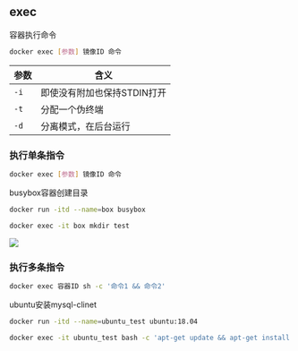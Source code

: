 <!--
 * @Description: 
 * @Version: 1.0
 * @Author: DaLao
 * @Email: dalao_li@163.com
 * @Date: 2022-01-12 04:30:33
 * @LastEditors: DaLao
 * @LastEditTime: 2022-02-19 21:36:09
-->


## exec

容器执行命令

```sh
docker exec [参数] 镜像ID 命令
```

| 参数 | 含义                        |
| ---- | --------------------------- |
| `-i` | 即使没有附加也保持STDIN打开 |
| `-t` | 分配一个伪终端              |
| `-d` | 分离模式，在后台运行        |


### 执行单条指令

```sh
docker exec [参数] 镜像ID 命令
```

busybox容器创建目录

```sh
docker run -itd --name=box busybox 

docker exec -it box mkdir test
```
![](https://cdn.hurra.ltd/img/20220112043735.png)


### 执行多条指令

```sh
docker exec 容器ID sh -c '命令1 && 命令2'
```

ubuntu安装mysql-clinet

```sh
docker run -itd --name=ubuntu_test ubuntu:18.04

docker exec -it ubuntu_test bash -c 'apt-get update && apt-get install -y mysql-client'
```